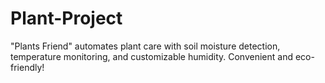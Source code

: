 # Plant-Project
"Plants Friend" automates plant care with soil moisture detection, temperature monitoring, and customizable humidity. Convenient and eco-friendly! 
